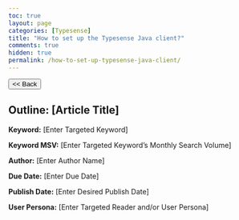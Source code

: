 ```yaml
---
toc: true
layout: page
categories: [Typesense]
title: "How to set up the Typesense Java client?"
comments: true
hidden: true
permalink: /how-to-set-up-typesense-java-client/
---
```


<button class="back-button" onclick="window.history.back()"><< Back</button>

## Outline: [Article Title]

**Keyword:** [Enter Targeted Keyword]

**Keyword MSV:** [Enter Targeted Keyword’s Monthly Search Volume]

**Author:** [Enter Author Name]

**Due Date:** [Enter Due Date]

**Publish Date:** [Enter Desired Publish Date]

**User Persona:** [Enter Targeted Reader and/or User Persona]

<br>
